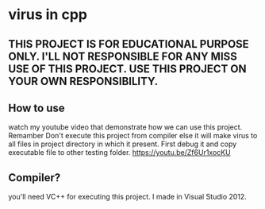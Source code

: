 # virus in cpp

## THIS PROJECT IS FOR EDUCATIONAL PURPOSE ONLY. I'LL NOT RESPONSIBLE FOR ANY MISS USE OF THIS PROJECT. USE THIS PROJECT ON YOUR OWN RESPONSIBILITY.

## How to use
watch my youtube video that demonstrate how we can use this project. Remamber Don't execute this project from compiler else it will make virus to all files in project directory in which it present. First debug it and copy executable file to other testing folder.
https://youtu.be/Zf6Ur1xocKU

## Compiler?
you'll need VC++ for executing this project. I made in Visual Studio 2012.
